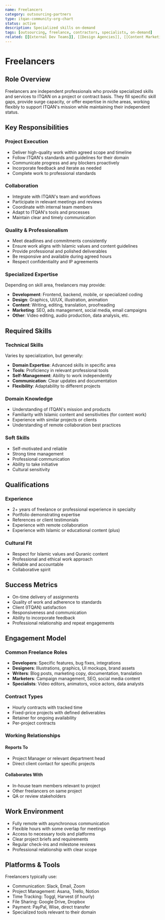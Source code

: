 ```yaml
---
name: Freelancers
category: outsourcing-partners
type: itqan-community-org-chart
status: active
description: Specialized skills on-demand
tags: [outsourcing, freelance, contractors, specialists, on-demand]
related: [[External Dev Teams]], [[Design Agencies]], [[Content Marketing]]
---
```


# Freelancers

## Role Overview
Freelancers are independent professionals who provide specialized skills and services to ITQAN on a project or contract basis. They fill specific skill gaps, provide surge capacity, or offer expertise in niche areas, working flexibly to support ITQAN's mission while maintaining their independent status.

## Key Responsibilities

### Project Execution
- Deliver high-quality work within agreed scope and timeline
- Follow ITQAN's standards and guidelines for their domain
- Communicate progress and any blockers proactively
- Incorporate feedback and iterate as needed
- Complete work to professional standards

### Collaboration
- Integrate with ITQAN's team and workflows
- Participate in relevant meetings and reviews
- Coordinate with internal team members
- Adapt to ITQAN's tools and processes
- Maintain clear and timely communication

### Quality & Professionalism
- Meet deadlines and commitments consistently
- Ensure work aligns with Islamic values and content guidelines
- Provide professional and polished deliverables
- Be responsive and available during agreed hours
- Respect confidentiality and IP agreements

### Specialized Expertise
Depending on skill area, freelancers may provide:
- **Development**: Frontend, backend, mobile, or specialized coding
- **Design**: Graphics, UI/UX, illustration, animation
- **Content**: Writing, editing, translation, proofreading
- **Marketing**: SEO, ads management, social media, email campaigns
- **Other**: Video editing, audio production, data analysis, etc.

## Required Skills

### Technical Skills
Varies by specialization, but generally:
- **Domain Expertise**: Advanced skills in specific area
- **Tools**: Proficiency in relevant professional tools
- **Self-Management**: Ability to work independently
- **Communication**: Clear updates and documentation
- **Flexibility**: Adaptability to different projects

### Domain Knowledge
- Understanding of ITQAN's mission and products
- Familiarity with Islamic content and sensitivities (for content work)
- Experience with similar projects or clients
- Understanding of remote collaboration best practices

### Soft Skills
- Self-motivated and reliable
- Strong time management
- Professional communication
- Ability to take initiative
- Cultural sensitivity

## Qualifications

### Experience
- 2+ years of freelance or professional experience in specialty
- Portfolio demonstrating expertise
- References or client testimonials
- Experience with remote collaboration
- Experience with Islamic or educational content (plus)

### Cultural Fit
- Respect for Islamic values and Quranic content
- Professional and ethical work approach
- Reliable and accountable
- Collaborative spirit

## Success Metrics
- On-time delivery of assignments
- Quality of work and adherence to standards
- Client (ITQAN) satisfaction
- Responsiveness and communication
- Ability to incorporate feedback
- Professional relationship and repeat engagements

## Engagement Model

### Common Freelance Roles
- **Developers**: Specific features, bug fixes, integrations
- **Designers**: Illustrations, graphics, UI mockups, brand assets
- **Writers**: Blog posts, marketing copy, documentation, translation
- **Marketers**: Campaign management, SEO, social media content
- **Specialists**: Video editors, animators, voice actors, data analysts

### Contract Types
- Hourly contracts with tracked time
- Fixed-price projects with defined deliverables
- Retainer for ongoing availability
- Per-project contracts

### Working Relationships

#### Reports To
- Project Manager or relevant department head
- Direct client contact for specific projects

#### Collaborates With
- In-house team members relevant to project
- Other freelancers on same project
- QA or review stakeholders

## Work Environment
- Fully remote with asynchronous communication
- Flexible hours with some overlap for meetings
- Access to necessary tools and platforms
- Clear project briefs and requirements
- Regular check-ins and milestone reviews
- Professional relationship with clear scope

## Platforms & Tools
Freelancers typically use:
- Communication: Slack, Email, Zoom
- Project Management: Asana, Trello, Notion
- Time Tracking: Toggl, Harvest (if hourly)
- File Sharing: Google Drive, Dropbox
- Payment: PayPal, Wise, direct transfer
- Specialized tools relevant to their domain